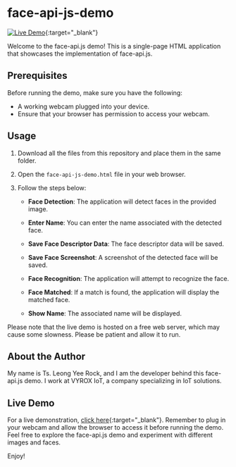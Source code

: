 # face-api-js-demo

[![Live Demo](https://img.shields.io/badge/Live%20Demo-Click%20Here-brightgreen)](https://yeerock.000webhostapp.com/face-api-js-demo/face-api-js-demo.html){:target="_blank"}

Welcome to the face-api.js demo! This is a single-page HTML application that showcases the implementation of face-api.js.

## Prerequisites

Before running the demo, make sure you have the following:

- A working webcam plugged into your device.
- Ensure that your browser has permission to access your webcam.

## Usage

1. Download all the files from this repository and place them in the same folder.
2. Open the `face-api-js-demo.html` file in your web browser.
3. Follow the steps below:

   - **Face Detection**: The application will detect faces in the provided image.
   
   - **Enter Name**: You can enter the name associated with the detected face.
   
   - **Save Face Descriptor Data**: The face descriptor data will be saved.
   
   - **Save Face Screenshot**: A screenshot of the detected face will be saved.
   
   - **Face Recognition**: The application will attempt to recognize the face.
   
   - **Face Matched**: If a match is found, the application will display the matched face.
   
   - **Show Name**: The associated name will be displayed.
   
Please note that the live demo is hosted on a free web server, which may cause some slowness. Please be patient and allow it to run.

## About the Author

My name is Ts. Leong Yee Rock, and I am the developer behind this face-api.js demo. I work at VYROX IoT, a company specializing in IoT solutions.

## Live Demo

For a live demonstration, [click here](https://yeerock.000webhostapp.com/face-api-js-demo/face-api-js-demo.html){:target="_blank"}. Remember to plug in your webcam and allow the browser to access it before running the demo. Feel free to explore the face-api.js demo and experiment with different images and faces.

Enjoy!
